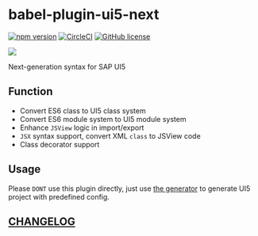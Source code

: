 # babel-plugin-ui5-next

[![npm version](https://badge.fury.io/js/babel-plugin-ui5-next.svg)](https://badge.fury.io/js/babel-plugin-ui5-next)
[![CircleCI](https://circleci.com/gh/ui5-next/babel-plugin-ui5-next.svg?style=shield)](https://circleci.com/gh/Soontao/babel-plugin-ui5-next)
[![GitHub license](https://img.shields.io/github/license/Soontao/babel-plugin-ui5-next.svg)](https://github.com/Soontao/babel-plugin-ui5-next/blob/master/LICENSE)

![](https://openui5.org/images/OpenUI5_new_big_side.png)

Next-generation syntax for SAP UI5

## Function

- Convert ES6 class to UI5 class system
- Convert ES6 module system to UI5 module system
- Enhance `JSView` logic in import/export
- `JSX` syntax support, convert XML `class` to JSView code
- Class decorator support

## Usage

Please `DONT` use this plugin directly, just use [the generator](https://github.com/Soontao/ui5g) to generate UI5 project with predefined config.

## [CHANGELOG](./CHANGELOG.md)
